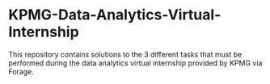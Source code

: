 # KPMG-Data-Analytics-Virtual-Internship

This repository contains solutions to the 3 different tasks that must be performed during the data analytics virtual internship provided by KPMG via Forage.
